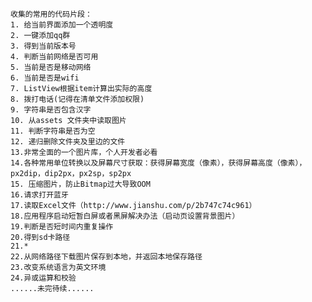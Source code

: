     收集的常用的代码片段：
    1. 给当前界面添加一个透明度
    2. 一键添加qq群
    3. 得到当前版本号
    4. 判断当前网络是否可用
    5. 当前是否是移动网络
    6. 当前是否是wifi
    7. ListView根据item计算出实际的高度
    8. 拨打电话(记得在清单文件添加权限)
    9. 字符串是否包含汉字
    10. 从assets 文件夹中读取图片
    11. 判断字符串是否为空
    12. 递归删除文件夹及里边的文件
    13.非常全面的一个图片库，个人开发者必看 
    14.各种常用单位转换以及屏幕尺寸获取：获得屏幕宽度（像素），获得屏幕高度（像素），px2dip，dip2px，px2sp，sp2px
    15. 压缩图片，防止Bitmap过大导致OOM
    16.请求打开蓝牙
    17.读取Excel文件（http://www.jianshu.com/p/2b747c74c961）
    18.应用程序启动短暂白屏或者黑屏解决办法（启动页设置背景图片）
    19.判断是否短时间内重复操作
    20.得到sd卡路径
    21.*
    22.从网络路径下载图片保存到本地，并返回本地保存路径
    23.改变系统语言为英文环境
    24.异或运算和校验
    ......未完待续......
